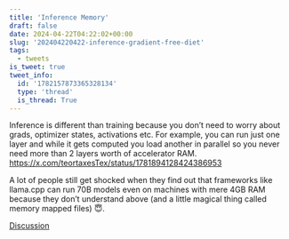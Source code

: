 ```yaml
---
title: 'Inference Memory'
draft: false
date: 2024-04-22T04:22:02+00:00
slug: '202404220422-inference-gradient-free-diet'
tags:
  - tweets
is_tweet: true
tweet_info:
  id: '1782157873365328134'
  type: 'thread'
  is_thread: True
---
```




Inference is different than training because you don’t need to worry about grads, optimizer states, activations etc. For example, you can run just one layer and while it gets computed you load another in parallel so you never need more than 2 layers worth of accelerator RAM. <https://x.com/teortaxesTex/status/1781894128424386953>

A lot of people still get shocked when they find out that frameworks like llama.cpp can run 70B models even on machines with mere 4GB RAM because they don’t understand above (and a little magical thing called memory mapped files) 😇.

[Discussion](https://x.com/sytelus/status/1782157873365328134)
